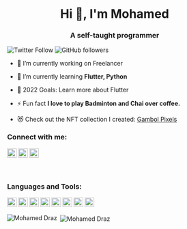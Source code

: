 <h1 align="center">Hi 👋, I'm Mohamed</h1>
<h3 align="center">A self-taught programmer </h3>

![Twitter Follow](https://img.shields.io/twitter/follow/drazph?label=draz.ph&logo=twitter&style=for-the-badge)
![GitHub followers](https://img.shields.io/github/followers/draz26648?logo=GitHub&style=for-the-badge)

- 🔭 I’m currently working on Freelancer

- 🌱 I’m currently learning **Flutter, Python**

- 🥅 2022 Goals: Learn more about Flutter

- ⚡ Fun fact **I love to play Badminton and Chai over coffee.**

- 😻 Check out the NFT collection I created: [Gambol Pixels](https://opensea.io/collection/gambol-pixels?search[sortAscending]=true&search[sortBy]=PRICE&search[toggles][0]=BUY_NOW)


### Connect with me:

<a href="https://twitter.com/drazph" target="blank"><img src="https://cdn.jsdelivr.net/npm/simple-icons@3.0.1/icons/twitter.svg" alt="Draz" height="22" width="22" /></a>
<a href="https://linkedin.com/in/mohamed-draz-836a4b199" target="blank"><img src="https://cdn.jsdelivr.net/npm/simple-icons@3.0.1/icons/linkedin.svg" alt="Draz" height="22" width="22" /></a>
<a href="https://instagram.com/draz.ph" target="blank"><img src="https://cdn.jsdelivr.net/npm/simple-icons@3.0.1/icons/instagram.svg" alt="Draz" height="22" width="22" /></a>


<br />

### Languages and Tools:

<p align="left"><img src="https://cdn.jsdelivr.net/npm/simple-icons@3.0.1/icons/dart.svg" alt="Dart" width="22" height="22"/> <img src="https://cdn.jsdelivr.net/npm/simple-icons@3.0.1/icons/django.svg" alt="Django" width="22" height="22"/> <img src="https://cdn.jsdelivr.net/npm/simple-icons@3.0.1/icons/figma.svg" alt="figma" width="22" height="22"/> <img src="https://cdn.jsdelivr.net/npm/simple-icons@3.0.1/icons/firebase.svg" alt="firebase" width="22" height="22"/> <img src="https://cdn.jsdelivr.net/npm/simple-icons@3.0.1/icons/flutter.svg" alt="flutter" width="22" height="22"/> <img src="https://cdn.jsdelivr.net/npm/simple-icons@3.0.1/icons/git.svg" alt="git" width="22" height="22"/> <img src="https://cdn.jsdelivr.net/npm/simple-icons@3.0.1/icons/python.svg" alt="python" width="22" height="22"/> <img src="https://cdn.jsdelivr.net/npm/simple-icons@3.0.1/icons/sketch.svg" alt="sketch" width="22" height="22"/> </p>

<p><img align="left" src="https://github-readme-stats.vercel.app/api/top-langs/?username=draz26648&layout=compact&hide=html" alt="Mohamed Draz" /></p>

<p>&nbsp;<img align="center" src="https://github-readme-stats.vercel.app/api?username=draz26648&show_icons=true" alt="Mohamed Draz" /></p>
